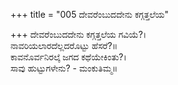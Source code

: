 +++
title = "005 ದೇವರೆಂಬುದದೇನು ಕಗ್ಗತ್ತಲೆಯ"

+++
ದೇವರೆಂಬುದದೇನು ಕಗ್ಗತ್ತಲೆಯ ಗವಿಯೆ?।  
ನಾವರಿಯಲಾರದೆಲ್ಲದರೊಟ್ಟು ಹೆಸರೆ?॥  
ಕಾವನೊರ್ವನಿರಲ್ಕೆ ಜಗದ ಕಥೆಯೇಕಿಂತು?।  
ಸಾವು ಹುಟ್ಟುಗಳೇನು? - ಮಂಕುತಿಮ್ಮ॥  

